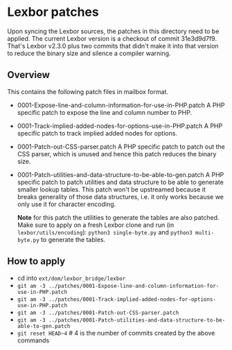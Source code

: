 # Lexbor patches

Upon syncing the Lexbor sources, the patches in this directory need to be applied.
The current Lexbor version is a checkout of commit 31e3d9d7f9. That's Lexbor v2.3.0 plus two commits that didn't make it into that version to reduce the binary size and silence a compiler warning.

## Overview

This contains the following patch files in mailbox format.

* 0001-Expose-line-and-column-information-for-use-in-PHP.patch
  A PHP specific patch to expose the line and column number to PHP.
* 0001-Track-implied-added-nodes-for-options-use-in-PHP.patch
  A PHP specific patch to track implied added nodes for options.
* 0001-Patch-out-CSS-parser.patch
  A PHP specific patch to patch out the CSS parser, which is unused and hence this patch reduces the binary size.
* 0001-Patch-utilities-and-data-structure-to-be-able-to-gen.patch
  A PHP specific patch to patch utilities and data structure to be able to generate smaller lookup tables.
  This patch won't be upstreamed because it breaks generality of those data structures, i.e. it only works
  because we only use it for character encoding.

  **Note** for this patch the utilities to generate the tables are also patched.
  Make sure to apply on a fresh Lexbor clone and run (in `lexbor/utils/encoding`): `python3 single-byte.py` and `python3 multi-byte.py` to generate the tables.

## How to apply

* cd into `ext/dom/lexbor_bridge/lexbor`
* `git am -3 ../patches/0001-Expose-line-and-column-information-for-use-in-PHP.patch`
* `git am -3 ../patches/0001-Track-implied-added-nodes-for-options-use-in-PHP.patch`
* `git am -3 ../patches/0001-Patch-out-CSS-parser.patch`
* `git am -3 ../patches/0001-Patch-utilities-and-data-structure-to-be-able-to-gen.patch`
* `git reset HEAD~4` # 4 is the number of commits created by the above commands
